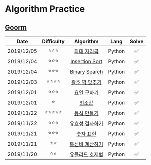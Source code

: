 # Algorithm Practice

## [Goorm](https://level.goorm.io/)


|    Date    |           Difficulty           |                          Algorithm                          |  Lang  | Solve |
| :--------: | :----------------------------: | :---------------------------------------------------------: | :----: | :---: |
| 2019/12/05 |       :star::star::star:       |         [최대 자리곱](./goorm/solved/최대%20자리곱/README.md)         | Python |   ✅   |
| 2019/12/04 |       :star::star::star:       | [Insertion Sort](./goorm/solved/Insertion%20Sort/README.md) | Python |   ✅   |
| 2019/12/04 |       :star::star::star:       |  [Binary Search](./goorm/solved/Binary%20Search/README.md)  | Python |   ✅   |
| 2019/12/03 |    :star::star::star::star:    |      [괄호 짝 맞추기](./goorm/solved/괄호%20짝%20맞추기/README.md)      | Python |   ✅   |
| 2019/12/01 |       :star::star::star:       |         [요일 구하기](./goorm/solved/요일%20구하기/README.md)         | Python |   ✅   |
| 2019/12/01 |             :star:             |             [최소값](./goorm/solved/최소값/README.md)             | Python |   ✅   |
| 2019/11/22 | :star::star::star::star::star: |         [등식 만들기](./goorm/solved/등식%20만들기/README.md)         | Python |   ✅   |
| 2019/11/22 |       :star::star::star:       |       [유효성 검사하기](./goorm/solved/유효성%20검사하기/README.md)       | Python |   ✅   |
| 2019/11/21 |       :star::star::star:       |          [숫자 표현](./goorm/solved/숫자%20표현/README.md)          | Python |   ✅   |
| 2019/11/21 |          :star::star:          |       [통신비 계산하기](./goorm/solved/통신비%20계산하기/README.md)       | Python |   ✅   |
| 2019/11/20 |          :star::star:          |       [유클리드 호제법](./goorm/solved/유클리드%20호제법/README.md)       | Python |   ✅   |
